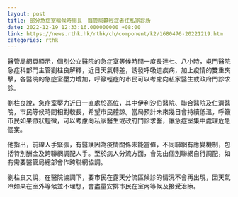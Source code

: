 ```yaml
---
layout: post
title: 部分急症室輪候時間長　醫管局籲輕症者往私家診所
date: 2022-12-19 12:33:16.000000000 +08:00
link: https://news.rthk.hk/rthk/ch/component/k2/1680476-20221219.htm
categories: rthk
---
```


醫管局網頁顯示，個別公立醫院的急症室等候時間一度長達七、八小時，屯門醫院急症科部門主管劉柱良解釋，近日天氣轉差，誘發呼吸道疾病，加上疫情的雙重夾擊，各醫院的急症室壓力增加，呼籲輕症的市民可以考慮向私家醫生或政府門診求診。

劉柱良說，急症室壓力近日一直處於高位，其中伊利沙伯醫院、聯合醫院及仁濟醫院，市民等候時間相對較長，希望市民體諒。當局預計未來幾日會持續低溫，呼籲市民如果徵狀輕微，可以考慮向私家醫生或政府門診求醫，讓急症室集中處理危急個案。

他指出，前線人手緊張，有醫護因為疫情關係未能當值，不同聯網有應變機制，包括特別酬金及跨聯網調配人手。至於病人分流方面，會先由個別聯網自行調配，如有需要醫管局總部會作跨聯網協調。

劉柱良又說，在醫院協調下，要市民在露天分流區候診的情況不會再出現，因天氣冷如果在室外等候並不理想，會盡量安排市民在室內等候及接受治療。
